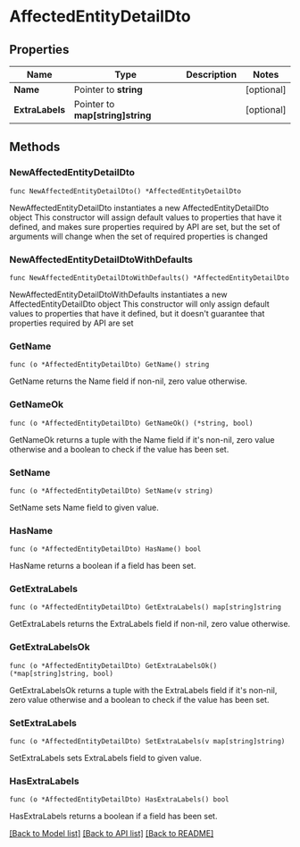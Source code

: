 # AffectedEntityDetailDto

## Properties

Name | Type | Description | Notes
------------ | ------------- | ------------- | -------------
**Name** | Pointer to **string** |  | [optional] 
**ExtraLabels** | Pointer to **map[string]string** |  | [optional] 

## Methods

### NewAffectedEntityDetailDto

`func NewAffectedEntityDetailDto() *AffectedEntityDetailDto`

NewAffectedEntityDetailDto instantiates a new AffectedEntityDetailDto object
This constructor will assign default values to properties that have it defined,
and makes sure properties required by API are set, but the set of arguments
will change when the set of required properties is changed

### NewAffectedEntityDetailDtoWithDefaults

`func NewAffectedEntityDetailDtoWithDefaults() *AffectedEntityDetailDto`

NewAffectedEntityDetailDtoWithDefaults instantiates a new AffectedEntityDetailDto object
This constructor will only assign default values to properties that have it defined,
but it doesn't guarantee that properties required by API are set

### GetName

`func (o *AffectedEntityDetailDto) GetName() string`

GetName returns the Name field if non-nil, zero value otherwise.

### GetNameOk

`func (o *AffectedEntityDetailDto) GetNameOk() (*string, bool)`

GetNameOk returns a tuple with the Name field if it's non-nil, zero value otherwise
and a boolean to check if the value has been set.

### SetName

`func (o *AffectedEntityDetailDto) SetName(v string)`

SetName sets Name field to given value.

### HasName

`func (o *AffectedEntityDetailDto) HasName() bool`

HasName returns a boolean if a field has been set.

### GetExtraLabels

`func (o *AffectedEntityDetailDto) GetExtraLabels() map[string]string`

GetExtraLabels returns the ExtraLabels field if non-nil, zero value otherwise.

### GetExtraLabelsOk

`func (o *AffectedEntityDetailDto) GetExtraLabelsOk() (*map[string]string, bool)`

GetExtraLabelsOk returns a tuple with the ExtraLabels field if it's non-nil, zero value otherwise
and a boolean to check if the value has been set.

### SetExtraLabels

`func (o *AffectedEntityDetailDto) SetExtraLabels(v map[string]string)`

SetExtraLabels sets ExtraLabels field to given value.

### HasExtraLabels

`func (o *AffectedEntityDetailDto) HasExtraLabels() bool`

HasExtraLabels returns a boolean if a field has been set.


[[Back to Model list]](../README.md#documentation-for-models) [[Back to API list]](../README.md#documentation-for-api-endpoints) [[Back to README]](../README.md)


